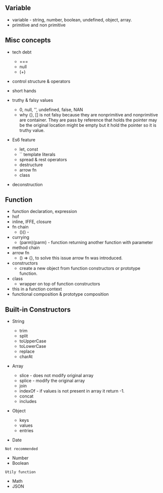 ## Variable
 - variable - string, number, boolean, undefined, object, array.
 - primitive and non primitive

## Misc concepts

- tech debt
    - ===
    - null
    - (+)
- control structure & operators
- short hands
- truthy & falsy values
    - 0, null, '', undefined, false, NAN
    - why {}, [] is not falsy because they are nonprimitive and nonprimitive are container. They are pass by reference that holds the pointer may be the original location might be empty but it hold the pointer so it is truthy value.
- Es6 feature
   - let, const
   - `` template literals
   - spread & rest operators
   - destructure
   - arrow fn
   - class

- deconstruction

## Function

- function declaration, expression
- hof
- inline, IFFE, closure
- fn chain
    - ()() - 
- currying
    - (parm)(parm) - function returning another function with parameter
- method chain
- arrow fn
    - () => {}, to solve this issue arrow fn was introduced.
- constructors
    - create a new object from function constructors or prototype function.
- class 
    - wrapper on top of function constructors
- this in a function context
- functional composition & prototype composition

## Built-in Constructors

- String
    - trim
    - split
    - toUpperCase
    - toLowerCase
    - replace
    - charAt
- Array
    - slice - does not modify original array
    - splice - modify the original array
    - join   
    - indexOf - if values is not present in array it return -1.
    - concat
    - includes
- Object
    - keys
    - values
    - entries

- Date

`Not recommended`
- Number
- Boolean

`Utily function`
- Math
- JSON